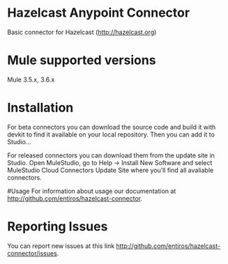 # Hazelcast Anypoint Connector
Basic connector for Hazelcast (http://hazelcast.org)

# Mule supported versions
Mule 3.5.x, 3.6.x

# Installation 
For beta connectors you can download the source code and build it with devkit to find it available on your local repository. Then you can add it to Studio…<TBD>

For released connectors you can download them from the update site in Studio. 
Open MuleStudio, go to Help → Install New Software and select MuleStudio Cloud Connectors Update Site where you’ll find all avaliable connectors.

#Usage
For information about usage our documentation at http://github.com/entiros/hazelcast-connector.

# Reporting Issues

You can report new issues at this link http://github.com/entiros/hazelcast-connector/issues.